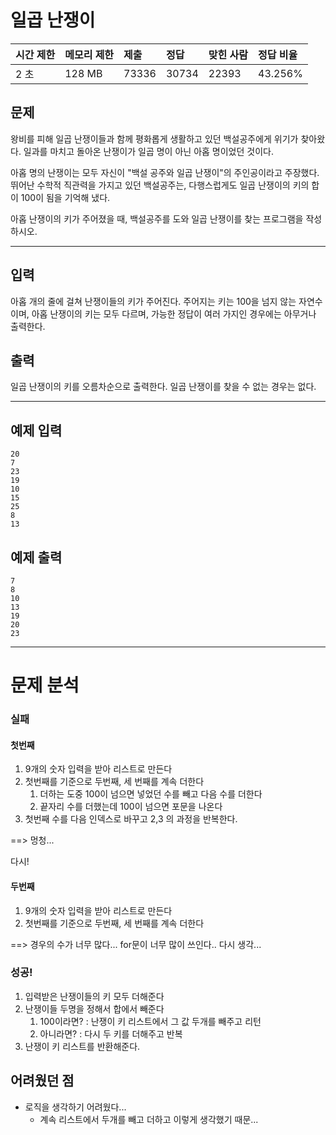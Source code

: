 # 일곱 난쟁이





| 시간 제한 | 메모리 제한 | 제출  | 정답  | 맞힌 사람 | 정답 비율 |
| :-------- | :---------- | :---- | :---- | :-------- | :-------- |
| 2 초      | 128 MB      | 73336 | 30734 | 22393     | 43.256%   |

## 문제

왕비를 피해 일곱 난쟁이들과 함께 평화롭게 생활하고 있던 백설공주에게 위기가 찾아왔다. 일과를 마치고 돌아온 난쟁이가 일곱 명이 아닌 아홉 명이었던 것이다.

아홉 명의 난쟁이는 모두 자신이 "백설 공주와 일곱 난쟁이"의 주인공이라고 주장했다. 뛰어난 수학적 직관력을 가지고 있던 백설공주는, 다행스럽게도 일곱 난쟁이의 키의 합이 100이 됨을 기억해 냈다.

아홉 난쟁이의 키가 주어졌을 때, 백설공주를 도와 일곱 난쟁이를 찾는 프로그램을 작성하시오.





***

## 입력

아홉 개의 줄에 걸쳐 난쟁이들의 키가 주어진다. 주어지는 키는 100을 넘지 않는 자연수이며, 아홉 난쟁이의 키는 모두 다르며, 가능한 정답이 여러 가지인 경우에는 아무거나 출력한다.

## 출력

일곱 난쟁이의 키를 오름차순으로 출력한다. 일곱 난쟁이를 찾을 수 없는 경우는 없다.





***

## 예제 입력 

```
20
7
23
19
10
15
25
8
13
```

## 예제 출력 

```
7
8
10
13
19
20
23
```





***

# 문제 분석

### 실패

#### 첫번째

1. 9개의 숫자 입력을 받아 리스트로 만든다
2. 첫번째를 기준으로 두번째, 세 번째를 계속 더한다
   1. 더하는 도중 100이 넘으면 넣었던 수를 빼고 다음 수를 더한다
   2. 끝자리 수를 더했는데 100이 넘으면 포문을 나온다
3. 첫번째 수를 다음 인덱스로 바꾸고 2,3 의 과정을 반복한다.

==> 멍청...

다시!

#### 두번째

1. 9개의 숫자 입력을 받아 리스트로 만든다
2. 첫번째를 기준으로 두번째, 세 번째를 계속 더한다

==> 경우의 수가 너무 많다... for문이 너무 많이 쓰인다.. 다시 생각...



### 성공!

1. 입력받은 난쟁이들의 키 모두 더해준다
2. 난쟁이들 두명을 정해서 합에서 빼준다
   1. 100이라면? : 난쟁이 키 리스트에서 그 값 두개를 빼주고 리턴
   2. 아니라면? : 다시 두 키를 더해주고 반복
3. 난쟁이 키 리스트를 반환해준다.



## 어려웠던 점

- 로직을 생각하기 어려웠다...
  - 계속 리스트에서 두개를 빼고 더하고 이렇게 생각했기 때문...